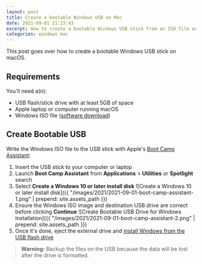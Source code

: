 ```yaml
---
layout: post
title: Create a bootable Windows USB on Mac
date: 2021-09-01 21:23:43
excerpt: How to create a bootable Windows USB stick from an ISO file on macOS.
categories: windows mac
---
```


This post goes over how to create a bootable Windows USB stick on macOS.

## Requirements

You'll need a(n):

- USB flash/stick drive with at least 5GB of space
- Apple laptop or computer running macOS
- Windows ISO file ([software download](https://www.microsoft.com/software-download/))

## Create Bootable USB

Write the Windows ISO file to the USB stick with Apple's [Boot Camp Assistant](https://support.apple.com/boot-camp):

1. Insert the USB stick to your computer or laptop
2. Launch **Boot Camp Assistant** from **Applications** > **Utilities** or **Spotlight** search
3. Select **Create a Windows 10 or later install disk**
   ![Create a Windows 10 or later install disk]({{ "/images/2021/2021-09-01-boot-camp-assistant-1.png" | prepend: site.assets_path }})
4. Ensure the Windows ISO image and destination USB drive are correct before clicking **Continue**
   ![Create Bootable USB Drive for Windows Installation]({{ "/images/2021/2021-09-01-boot-camp-assistant-2.png" | prepend: site.assets_path }})
5. Once it's done, eject the external drive and [install Windows from the USB flash drive](https://docs.microsoft.com/windows-hardware/manufacture/desktop/install-windows-from-a-usb-flash-drive#step-3---install-windows-to-the-new-pc)

> **Warning:** Backup the files on the USB because the data will be lost after the drive is formatted.

